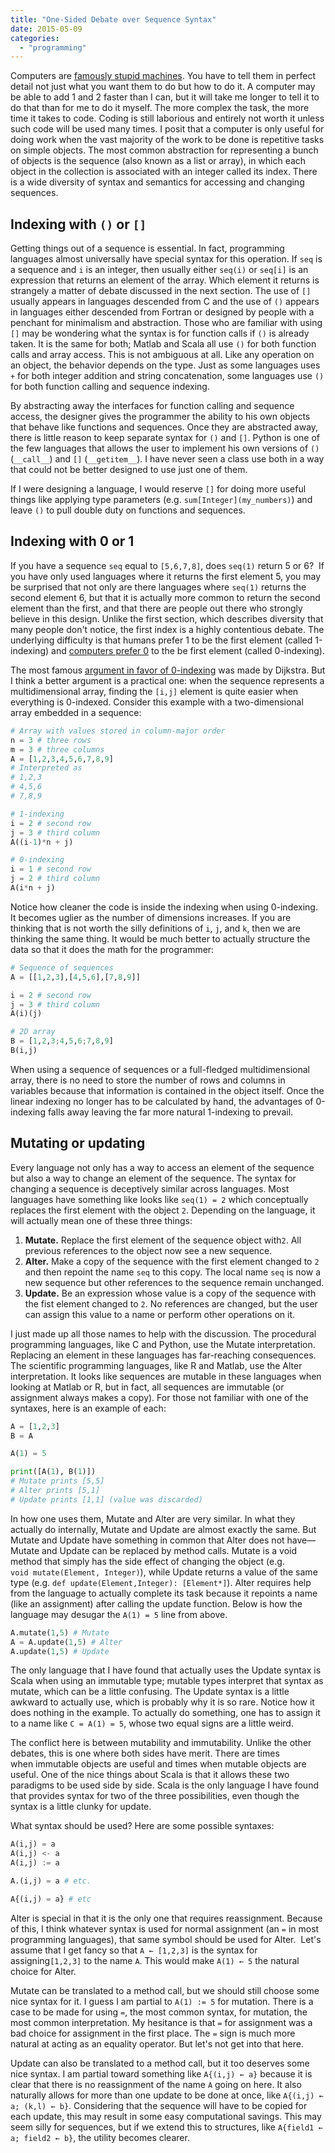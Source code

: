```yaml
---
title: "One-Sided Debate over Sequence Syntax"
date: 2015-05-09
categories:
  - "programming"
---
```


Computers are [famously stupid machines](https://www.benshoemate.com/2008/11/30/einstein-never-said-that/). You have to tell them in perfect detail not just what you want them to do but how to do it. A computer may be able to add 1 and 2 faster than I can, but it will take me longer to tell it to do that than for me to do it myself. The more complex the task, the more time it takes to code. Coding is still laborious and entirely not worth it unless such code will be used many times. I posit that a computer is only useful for doing work when the vast majority of the work to be done is repetitive tasks on simple objects. The most common abstraction for representing a bunch of objects is the sequence (also known as a list or array), in which each object in the collection is associated with an integer called its index. There is a wide diversity of syntax and semantics for accessing and changing sequences.

<!-- more -->

## Indexing with `()` or `[]`

Getting things out of a sequence is essential. In fact, programming languages almost universally have special syntax for this operation. If `seq` is a sequence and `i` is an integer, then usually either `seq(i)` or `seq[i]` is an expression that returns an element of the array. Which element it returns is strangely a matter of debate discussed in the next section. The use of `[]` usually appears in languages descended from C and the use of `()` appears in languages either descended from Fortran or designed by people with a penchant for minimalism and abstraction. Those who are familiar with using `[]` may be wondering what the syntax is for function calls if `()` is already taken. It is the same for both; Matlab and Scala all use `()` for both function calls and array access. This is not ambiguous at all. Like any operation on an object, the behavior depends on the type. Just as some languages uses `+` for both integer addition and string concatenation, some languages use `()` for both function calling and sequence indexing.

By abstracting away the interfaces for function calling and sequence access, the designer gives the programmer the ability to his own objects that behave like functions and sequences. Once they are abstracted away, there is little reason to keep separate syntax for `()` and `[]`. Python is one of the few languages that allows the user to implement his own versions of `()` (`__call__`) and `[]` (`__getitem__`). I have never seen a class use both in a way that could not be better designed to use just one of them.

If I were designing a language, I would reserve `[]` for doing more useful things like applying type parameters (e.g. `sum[Integer](my_numbers)`) and leave `()` to pull double duty on functions and sequences.

## Indexing with 0 or 1

If you have a sequence `seq` equal to `[5,6,7,8]`, does `seq(1)` return 5 or 6?  If you have only used languages where it returns the first element 5, you may be surprised that not only are there languages where `seq(1)` returns the second element 6, but that it is actually more common to return the second element than the first, and that there are people out there who strongly believe in this design. Unlike the first section, which describes diversity that many people don't notice, the first index is a highly contentious debate. The underlying difficulty is that humans prefer 1 to be the first element (called 1-indexing) and [computers prefer 0](https://exple.tive.org/blarg/2013/10/22/citation-needed/) to the be first element (called 0-indexing).

The most famous [argument in favor of 0-indexing](https://www.cs.utexas.edu/users/EWD/transcriptions/EWD08xx/EWD831.html) was made by Dijkstra. But I think a better argument is a practical one: when the sequence represents a multidimensional array, finding the `[i,j]` element is quite easier when everything is 0-indexed. Consider this example with a two-dimensional array embedded in a sequence:

```python
# Array with values stored in column-major order
n = 3 # three rows
m = 3 # three columns
A = [1,2,3,4,5,6,7,8,9]
# Interpreted as
# 1,2,3
# 4,5,6
# 7,8,9
```

```python
# 1-indexing
i = 2 # second row
j = 3 # third column
A((i-1)*n + j)
```

```python
# 0-indexing
i = 1 # second row
j = 2 # third column
A(i*n + j)
```

Notice how cleaner the code is inside the indexing when using 0-indexing. It becomes uglier as the number of dimensions increases. If you are thinking that is not worth the silly definitions of `i`, `j`, and `k`, then we are thinking the same thing. It would be much better to actually structure the data so that it does the math for the programmer:

```python
# Sequence of sequences
A = [[1,2,3],[4,5,6],[7,8,9]]

i = 2 # second row
j = 3 # third column
A(i)(j)

# 2D array
B = [1,2,3;4,5,6;7,8,9]
B(i,j)
```

When using a sequence of sequences or a full-fledged multidimensional array, there is no need to store the number of rows and columns in variables because that information is contained in the object itself. Once the linear indexing no longer has to be calculated by hand, the advantages of 0-indexing falls away leaving the far more natural 1-indexing to prevail.

## Mutating or updating

Every language not only has a way to access an element of the sequence but also a way to change an element of the sequence. The syntax for changing a sequence is deceptively similar across languages. Most languages have something like looks like `seq(1) = 2` which conceptually replaces the first element with the object `2`. Depending on the language, it will actually mean one of these three things:

1. **Mutate.** Replace the first element of the sequence object with`2`. All previous references to the object now see a new sequence.
2. **Alter.** Make a copy of the sequence with the first element changed to `2` and then repoint the name `seq` to this copy. The local name `seq` is now a new sequence but other references to the sequence remain unchanged.
3. **Update.** Be an expression whose value is a copy of the sequence with the fist element changed to `2`. No references are changed, but the user can assign this value to a name or perform other operations on it.

I just made up all those names to help with the discussion. The procedural programming languages, like C and Python, use the Mutate interpretation. Replacing an element in these languages has far-reaching consequences. The scientific programming languages, like R and Matlab, use the Alter interpretation. It looks like sequences are mutable in these languages when looking at Matlab or R, but in fact, all sequences are immutable (or assignment always makes a copy). For those not familiar with one of the syntaxes, here is an example of each:

```python
A = [1,2,3]
B = A

A(1) = 5

print([A(1), B(1)])
# Mutate prints [5,5]
# Alter prints [5,1]
# Update prints [1,1] (value was discarded)
```

In how one uses them, Mutate and Alter are very similar. In what they actually do internally, Mutate and Update are almost exactly the same. But Mutate and Update have something in common that Alter does not have—Mutate and Update can be replaced by method calls. Mutate is a void method that simply has the side effect of changing the object (e.g. `void mutate(Element, Integer)`), while Update returns a value of the same type (e.g. `def update(Element,Integer): [Element*]`). Alter requires help from the language to actually complete its task because it repoints a name (like an assignment) after calling the update function. Below is how the language may desugar the `A(1) = 5` line from above.

```python
A.mutate(1,5) # Mutate
A = A.update(1,5) # Alter
A.update(1,5) # Update
```

The only language that I have found that actually uses the Update syntax is Scala when using an immutable type; mutable types interpret that syntax as mutate, which can be a little confusing. The Update syntax is a little awkward to actually use, which is probably why it is so rare. Notice how it does nothing in the example. To actually do something, one has to assign it to a name like `C = A(1) = 5`, whose two equal signs are a little weird.

The conflict here is between mutability and immutability. Unlike the other debates, this is one where both sides have merit. There are times when immutable objects are useful and times when mutable objects are useful. One of the nice things about Scala is that it allows these two paradigms to be used side by side. Scala is the only language I have found that provides syntax for two of the three possibilities, even though the syntax is a little clunky for update.

What syntax should be used? Here are some possible syntaxes:

```python
A(i,j) = a
A(i,j) <- a
A(i,j) := a

A.(i,j) = a # etc.

A{(i,j) = a} # etc
```

Alter is special in that it is the only one that requires reassignment. Because of this, I think whatever syntax is used for normal assignment (an `=` in most programming languages), that same symbol should be used for Alter.  Let's assume that I get fancy so that `A ← [1,2,3]` is the syntax for assigning`[1,2,3]` to the name `A`. This would make `A(1) ← 5` the natural choice for Alter.

Mutate can be translated to a method call, but we should still choose some nice syntax for it. I guess I am partial to `A(1) := 5` for mutation. There is a case to be made for using `=`, the most common syntax, for mutation, the most common interpretation. My hesitance is that `=` for assignment was a bad choice for assignment in the first place. The `=` sign is much more natural at acting as an equality operator. But let's not get into that here.

Update can also be translated to a method call, but it too deserves some nice syntax. I am partial toward something like `A{(i,j) ← a}` because it is clear that there is no reassignment of the name `A` going on here. It also naturally allows for more than one update to be done at once, like `A{(i,j) ← a; (k,l) ← b}`. Considering that the sequence will have to be copied for each update, this may result in some easy computational savings. This may seem silly for sequences, but if we extend this to structures, like `A{field1 ← a; field2 ← b}`, the utility becomes clearer.
